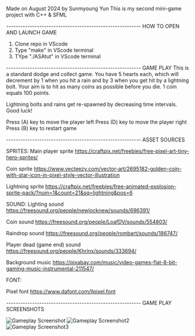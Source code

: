 Made on August 2024 by Sunmyoung Yun
This is my second mini-game project with C++ & SFML

--------------------------------------------------------- HOW TO OPEN AND LAUNCH GAME
1)  Clone repo in VScode
2)  Type "make" in VScode terminal
3)  TYpe "./ASAtut" in VScode terminal

--------------------------------------------------------- GAME PLAY
This is a standard dodge and collect game. You have 5 hearts each, which will decrement by 1 when you hit a rain and by 3 when you get hit by a lightning bolt. 
Your aim is to hit as many coins as possible before you die. 1 coin equals 100 points. 

Lightning bolts and rains get re-spawned by decreasing time intervals. Good luck!

Press (A) key to move the player left
Press (D) key to move the player right
Press (B) key to restart game

--------------------------------------------------------- ASSET SOURCES

SPRITES:
Main player sprite
https://craftpix.net/freebies/free-pixel-art-tiny-hero-sprites/ 

Coin sprite
https://www.vecteezy.com/vector-art/2695182-golden-coin-with-star-icon-in-pixel-style-vector-illustration

Lightning sprite
https://craftpix.net/freebies/free-animated-explosion-sprite-pack/?num=1&count=21&sq=lightning&pos=6

SOUND: 
Lighting sound 
https://freesound.org/people/newlocknew/sounds/696391/

Coin sound
https://freesound.org/people/LoafDV/sounds/554803/

Raindrop sound
https://freesound.org/people/rombart/sounds/186747/

Player dead (game end) sound
https://freesound.org/people/Khrinx/sounds/333694/ 

Background music
https://pixabay.com/music/video-games-flat-8-bit-gaming-music-instrumental-211547/

FONT:

Pixel font
https://www.dafont.com/llpixel.font

--------------------------------------------------------- GAME PLAY SCREENSHOTS

![Gameplay Screenshot](https://github.com/kingkururu/dodge_and_collect_sfml_game/blob/7048d6198fbc1bb4d38b9a0891bf4af93c9bfefd/readmescreenshot/screenshot1.png)
![Gameplay Screenshot2](https://github.com/kingkururu/dodge_and_collect_sfml_game/blob/7048d6198fbc1bb4d38b9a0891bf4af93c9bfefd/readmescreenshot/Screenshot2.png)
![Gameplay Screenshot3](https://github.com/kingkururu/dodge_and_collect_sfml_game/blob/7048d6198fbc1bb4d38b9a0891bf4af93c9bfefd/readmescreenshot/screenshot3.png)

